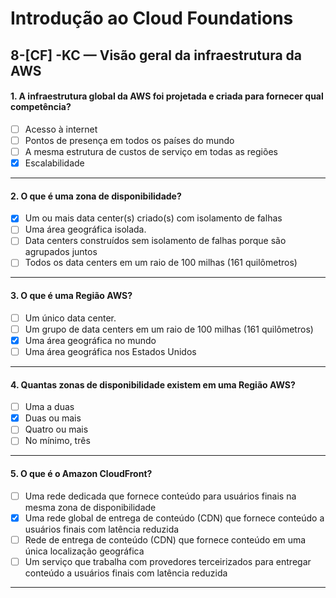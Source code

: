 # Introdução ao Cloud Foundations

## 8-[CF] -KC — Visão geral da infraestrutura da AWS

#### 1. A infraestrutura global da AWS foi projetada e criada para fornecer qual competência?
- [ ] Acesso à internet
- [ ] Pontos de presença em todos os países do mundo
- [ ] A mesma estrutura de custos de serviço em todas as regiões
- [x] Escalabilidade

***

#### 2. O que é uma zona de disponibilidade?
- [x] Um ou mais data center(s) criado(s) com isolamento de falhas
- [ ] Uma área geográfica isolada.
- [ ] Data centers construídos sem isolamento de falhas porque são agrupados juntos
- [ ] Todos os data centers em um raio de 100 milhas (161 quilômetros)
 
***

#### 3. O que é uma Região AWS?
- [ ] Um único data center.
- [ ] Um grupo de data centers em um raio de 100 milhas (161 quilômetros)
- [x] Uma área geográfica no mundo
- [ ] Uma área geográfica nos Estados Unidos

***

#### 4. Quantas zonas de disponibilidade existem em uma Região AWS?
- [ ] Uma a duas
- [x] Duas ou mais
- [ ] Quatro ou mais
- [ ] No mínimo, três

***

#### 5. O que é o Amazon CloudFront?
- [ ] Uma rede dedicada que fornece conteúdo para usuários finais na mesma zona de disponibilidade
- [x] Uma rede global de entrega de conteúdo (CDN) que fornece conteúdo a usuários finais com latência reduzida
- [ ] Rede de entrega de conteúdo (CDN) que fornece conteúdo em uma única localização geográfica
- [ ] Um serviço que trabalha com provedores terceirizados para entregar conteúdo a usuários finais com latência reduzida

***
